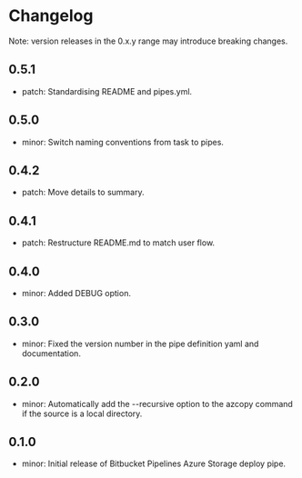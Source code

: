 # Changelog
Note: version releases in the 0.x.y range may introduce breaking changes.

## 0.5.1

- patch: Standardising README and pipes.yml.

## 0.5.0

- minor: Switch naming conventions from task to pipes.

## 0.4.2

- patch: Move details to summary.

## 0.4.1

- patch: Restructure README.md to match user flow.

## 0.4.0

- minor: Added DEBUG option.

## 0.3.0

- minor: Fixed the version number in the pipe definition yaml and documentation.

## 0.2.0

- minor: Automatically add the --recursive option to the azcopy command if the source is a local directory.

## 0.1.0

- minor: Initial release of Bitbucket Pipelines Azure Storage deploy pipe.

